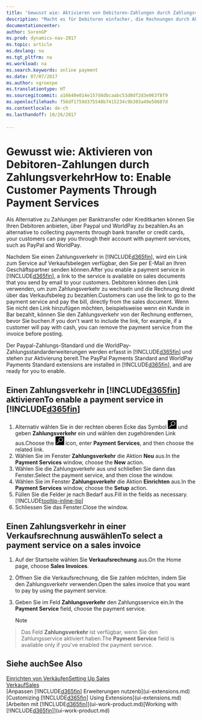 ```yaml
---
title: 'Gewusst wie: Aktivieren von Debitoren-Zahlungen durch Zahlungsverkehr'
description: "Macht es für Debitoren einfacher, die Rechnungen durch Aktivierung des Zahlungsverkehrs zu bezahlen."
documentationcenter: 
author: SorenGP
ms.prod: dynamics-nav-2017
ms.topic: article
ms.devlang: na
ms.tgt_pltfrm: na
ms.workload: na
ms.search.keywords: online payment
ms.date: 07/07/2017
ms.author: sgroespe
ms.translationtype: HT
ms.sourcegitcommit: a16640e014e157d4dbcaabc53d0df2d3e063f8f9
ms.openlocfilehash: f56df1759d375548b7415234c9b303a49e50687d
ms.contentlocale: de-ch
ms.lasthandoff: 10/26/2017

---
```

# <a name="how-to-enable-customer-payments-through-payment-services"></a><span data-ttu-id="c54e4-103">Gewusst wie: Aktivieren von Debitoren-Zahlungen durch Zahlungsverkehr</span><span class="sxs-lookup"><span data-stu-id="c54e4-103">How to: Enable Customer Payments Through Payment Services</span></span>
<span data-ttu-id="c54e4-104">Als Alternative zu Zahlungen per Banktransfer oder Kreditkarten können Sie Ihren Debitoren anbieten, über Paypal und WorldPay zu bezahlen.</span><span class="sxs-lookup"><span data-stu-id="c54e4-104">As an alternative to collecting payments through bank transfer or credit cards, your customers can pay you through their account with payment services, such as PayPal and WorldPay.</span></span>  

<span data-ttu-id="c54e4-105">Nachdem Sie einen Zahlungsverkehr in [!INCLUDE[d365fin](includes/d365fin_md.md)], wird ein Link zum Service auf Verkaufsbelegen verfügbar, den Sie per E-Mail an Ihren Geschäftspartner senden können.</span><span class="sxs-lookup"><span data-stu-id="c54e4-105">After you enable a payment service in [!INCLUDE[d365fin](includes/d365fin_md.md)], a link to the service is available on sales documents that you send by email to your customers.</span></span> <span data-ttu-id="c54e4-106">Debitoren können den Link verwenden, um zum Zahlungsverkehr zu wechseln und die Rechnung direkt über das Verkaufsbeleg zu bezahlen.</span><span class="sxs-lookup"><span data-stu-id="c54e4-106">Customers can use the link to go to the payment service and pay the bill, directly from the sales document.</span></span> <span data-ttu-id="c54e4-107">Wenn Sie nicht den Link hinzufügen möchten, beispielsweise wenn ein Kunde in Bar bezahlt, können Sie den Zahlungsverkehr von der Rechnung entfernen, bevor Sie buchen.</span><span class="sxs-lookup"><span data-stu-id="c54e4-107">If you don't want to include the link, for example, if a customer will pay with cash, you can remove the payment service from the invoice before posting.</span></span>  

<span data-ttu-id="c54e4-108">Der Paypal-Zahlungs-Standard und die WorldPay-Zahlungsstandarderweiterungen werden erfasst in [!INCLUDE[d365fin](includes/d365fin_md.md)] und stehen zur Aktivierung bereit.</span><span class="sxs-lookup"><span data-stu-id="c54e4-108">The PayPal Payments Standard and WorldPay Payments Standard extensions are installed in [!INCLUDE[d365fin](includes/d365fin_md.md)], and are ready for you to enable.</span></span>  

## <a name="to-enable-a-payment-service-in-included365finincludesd365finmdmd"></a><span data-ttu-id="c54e4-109">Einen Zahlungsverkehr in [!INCLUDE[d365fin](includes/d365fin_md.md)] aktivieren</span><span class="sxs-lookup"><span data-stu-id="c54e4-109">To enable a payment service in [!INCLUDE[d365fin](includes/d365fin_md.md)]</span></span>
1. <span data-ttu-id="c54e4-110">Alternativ wählen Sie in der rechten oberen Ecke das Symbol ![Nach Seite oder Bericht suchen](media/ui-search/search_small.png "Nach Seite oder Bericht suchen") und geben **Zahlungsverkehr** ein und wählen den zugehörenden Link aus.</span><span class="sxs-lookup"><span data-stu-id="c54e4-110">Choose the ![Search for Page or Report](media/ui-search/search_small.png "Search for Page or Report icon") icon, enter **Payment Services**, and then choose the related link.</span></span>  
2. <span data-ttu-id="c54e4-111">Wählen Sie im Fenster **Zahlungsverkehr** die Aktion **Neu** aus.</span><span class="sxs-lookup"><span data-stu-id="c54e4-111">In the **Payment Services** window, choose the **New** action.</span></span>  
3. <span data-ttu-id="c54e4-112">Wählen Sie die Zahlungsverkehr aus und schließen Sie dann das Fenster.</span><span class="sxs-lookup"><span data-stu-id="c54e4-112">Select the payment service, and then close the window.</span></span>  
4. <span data-ttu-id="c54e4-113">Wählen Sie im Fenster **Zahlungsverkehr** die Aktion **Einrichten** aus.</span><span class="sxs-lookup"><span data-stu-id="c54e4-113">In the **Payment Services** window, choose the **Setup** action.</span></span>  
5. <span data-ttu-id="c54e4-114">Füllen Sie die Felder je nach Bedarf aus.</span><span class="sxs-lookup"><span data-stu-id="c54e4-114">Fill in the fields as necessary.</span></span> [!INCLUDE[tooltip-inline-tip](includes/tooltip-inline-tip_md.md)]  
6. <span data-ttu-id="c54e4-115">Schliessen Sie das Fenster.</span><span class="sxs-lookup"><span data-stu-id="c54e4-115">Close the window.</span></span>  

## <a name="to-select-a-payment-service-on-a-sales-invoice"></a><span data-ttu-id="c54e4-116">Einen Zahlungsverkehr in einer Verkaufsrechnung auswählen</span><span class="sxs-lookup"><span data-stu-id="c54e4-116">To select a payment service on a sales invoice</span></span>
1. <span data-ttu-id="c54e4-117">Auf der Startseite wählen Sie **Verkaufsrechnung** aus.</span><span class="sxs-lookup"><span data-stu-id="c54e4-117">On the Home page, choose **Sales Invoices**.</span></span>  
2. <span data-ttu-id="c54e4-118">Öffnen Sie die Verkaufsrechnung, die Sie zahlen möchten, indem Sie den Zahlungsverkehr verwenden.</span><span class="sxs-lookup"><span data-stu-id="c54e4-118">Open the sales invoice that you want to pay by using the payment service.</span></span>  
3. <span data-ttu-id="c54e4-119">Geben Sie im Feld **Zahlungsverkehr** den Zahlungsservice ein.</span><span class="sxs-lookup"><span data-stu-id="c54e4-119">In the **Payment Service** field, choose the payment service.</span></span>  

    > [!NOTE]  
>   <span data-ttu-id="c54e4-120">Das Feld **Zahlungsverkehr** ist verfügbar, wenn Sie den Zahlungsservice aktiviert haben.</span><span class="sxs-lookup"><span data-stu-id="c54e4-120">The **Payment Service** field is available only if you've enabled the payment service.</span></span>  

## <a name="see-also"></a><span data-ttu-id="c54e4-121">Siehe auch</span><span class="sxs-lookup"><span data-stu-id="c54e4-121">See Also</span></span>  
[<span data-ttu-id="c54e4-122">Einrichten von Verkäufen</span><span class="sxs-lookup"><span data-stu-id="c54e4-122">Setting Up Sales</span></span>](sales-setup-sales.md)  
[<span data-ttu-id="c54e4-123">Verkauf</span><span class="sxs-lookup"><span data-stu-id="c54e4-123">Sales</span></span>](sales-manage-sales.md)  
<span data-ttu-id="c54e4-124">[Anpassen [!INCLUDE[d365fin](includes/d365fin_md.md)] Erweiterungen nutzenb](ui-extensions.md)</span><span class="sxs-lookup"><span data-stu-id="c54e4-124">[Customizing [!INCLUDE[d365fin](includes/d365fin_md.md)] Using Extensions](ui-extensions.md)</span></span>  
<span data-ttu-id="c54e4-125">[Arbeiten mit [!INCLUDE[d365fin](includes/d365fin_md.md)]](ui-work-product.md)</span><span class="sxs-lookup"><span data-stu-id="c54e4-125">[Working with [!INCLUDE[d365fin](includes/d365fin_md.md)]](ui-work-product.md)</span></span>  

